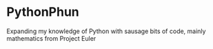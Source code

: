 # PythonPhun
Expanding my knowledge of Python with sausage bits of code, mainly mathematics from Project Euler
